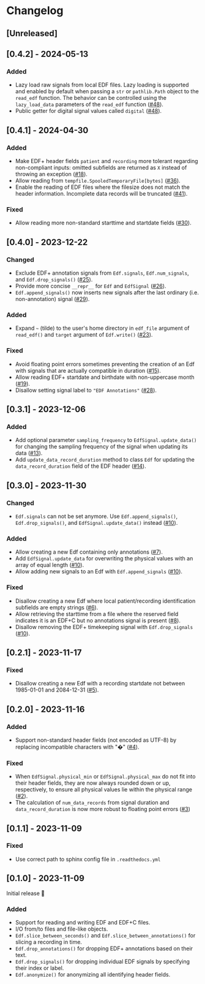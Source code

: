 # Changelog

## [Unreleased]

## [0.4.2] - 2024-05-13

### Added
- Lazy load raw signals from local EDF files. Lazy loading is supported and enabled by default when passing a `str` or `pathlib.Path` object to the `read_edf` function. The behavior can be controlled using the `lazy_load_data` parameters of the `read_edf` function ([#48](https://github.com/the-siesta-group/edfio/pull/48)).
- Public getter for digital signal values called `digital` ([#48](https://github.com/the-siesta-group/edfio/pull/48)).

## [0.4.1] - 2024-04-30

### Added
- Make EDF+ header fields `patient` and `recording` more tolerant regarding non-compliant inputs: omitted subfields are returned as `X` instead of throwing an exception ([#18](https://github.com/the-siesta-group/edfio/pull/18)).
- Allow reading from `tempfile.SpooledTemporaryFile[bytes]` ([#36](https://github.com/the-siesta-group/edfio/pull/36)).
- Enable the reading of EDF files where the filesize does not match the header information. Incomplete data records will be truncated ([#41](https://github.com/the-siesta-group/edfio/pull/41)).

### Fixed
- Allow reading more non-standard starttime and startdate fields ([#30](https://github.com/the-siesta-group/edfio/pull/30)).

## [0.4.0] - 2023-12-22

### Changed
- Exclude EDF+ annotation signals from `Edf.signals`, `Edf.num_signals`, and `Edf.drop_signals()` ([#25](https://github.com/the-siesta-group/edfio/pull/25)).
- Provide more concise `__repr__` for `Edf` and `EdfSignal` ([#26](https://github.com/the-siesta-group/edfio/pull/26)).
- `Edf.append_signals()` now inserts new signals after the last ordinary (i.e. non-annotation) signal ([#29](https://github.com/the-siesta-group/edfio/pull/29)).

### Added
- Expand `~` (tilde) to the user's home directory in `edf_file` argument of `read_edf()` and `target` argument of `Edf.write()` ([#23](https://github.com/the-siesta-group/edfio/pull/23)).

### Fixed
- Avoid floating point errors sometimes preventing the creation of an Edf with signals that are actually compatible in duration ([#15](https://github.com/the-siesta-group/edfio/pull/15)).
- Allow reading EDF+ startdate and birthdate with non-uppercase month ([#19](https://github.com/the-siesta-group/edfio/pull/19)).
- Disallow setting signal label to `"EDF Annotations"` ([#28](https://github.com/the-siesta-group/edfio/pull/28)).

## [0.3.1] - 2023-12-06

### Added
- Add optional parameter `sampling_frequency` to `EdfSignal.update_data()` for changing the sampling frequency of the signal when updating its data ([#13](https://github.com/the-siesta-group/edfio/pull/13)).
- Add `update_data_record_duration` method to class `Edf` for updating the `data_record_duration` field of the EDF header ([#14](https://github.com/the-siesta-group/edfio/pull/14)).

## [0.3.0] - 2023-11-30

### Changed
- `Edf.signals` can not be set anymore. Use `Edf.append_signals()`, `Edf.drop_signals()`, and `EdfSignal.update_data()` instead ([#10](https://github.com/the-siesta-group/edfio/pull/10)).

### Added
- Allow creating a new Edf containing only annotations ([#7](https://github.com/the-siesta-group/edfio/pull/7)).
- Add `EdfSignal.update_data` for overwriting the physical values with an array of equal length ([#10](https://github.com/the-siesta-group/edfio/pull/10)).
- Allow adding new signals to an Edf with `Edf.append_signals` ([#10](https://github.com/the-siesta-group/edfio/pull/10)).

### Fixed
- Disallow creating a new Edf where local patient/recording identification subfields are empty strings ([#6](https://github.com/the-siesta-group/edfio/pull/6)).
- Allow retrieving the starttime from a file where the reserved field indicates it is an EDF+C but no annotations signal is present ([#8](https://github.com/the-siesta-group/edfio/pull/8)).
- Disallow removing the EDF+ timekeeping signal with `Edf.drop_signals` ([#10](https://github.com/the-siesta-group/edfio/pull/10)).

## [0.2.1] - 2023-11-17

### Fixed
- Disallow creating a new Edf with a recording startdate not between 1985-01-01 and 2084-12-31 ([#5](https://github.com/the-siesta-group/edfio/pull/5)).

## [0.2.0] - 2023-11-16

### Added
- Support non-standard header fields (not encoded as UTF-8) by replacing incompatible characters with "�" ([#4](https://github.com/the-siesta-group/edfio/pull/4)).

### Fixed
- When `EdfSignal.physical_min` or `EdfSignal.physical_max` do not fit into their header fields, they are now always rounded down or up, respectively, to ensure all physical values lie within the physical range ([#2](https://github.com/the-siesta-group/edfio/pull/2)).
- The calculation of `num_data_records` from signal duration and `data_record_duration` is now more robust to floating point errors ([#3](https://github.com/the-siesta-group/edfio/pull/3))

## [0.1.1] - 2023-11-09

### Fixed
- Use correct path to sphinx config file in `.readthedocs.yml`

## [0.1.0] - 2023-11-09

Initial release 🎉

### Added
- Support for reading and writing EDF and EDF+C files.
- I/O from/to files and file-like objects.
- `Edf.slice_between_seconds()` and `Edf.slice_between_annotations()` for slicing a recording in time.
- `Edf.drop_annotations()` for dropping EDF+ annotations based on their text.
- `Edf.drop_signals()` for dropping individual EDF signals by specifying their index or label.
- `Edf.anonymize()` for anonymizing all identifying header fields.
